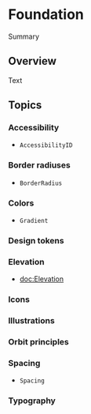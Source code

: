 # Foundation

<!--@START_MENU_TOKEN@-->Summary<!--@END_MENU_TOKEN@-->

## Overview

<!--@START_MENU_TOKEN@-->Text<!--@END_MENU_TOKEN@-->

## Topics

### Accessibility

- ``AccessibilityID``

### Border radiuses

- ``BorderRadius``

### Colors

- ``Gradient``

### Design tokens

### Elevation

- <doc:Elevation>

### Icons

### Illustrations

### Orbit principles

### Spacing

- ``Spacing``

### Typography
